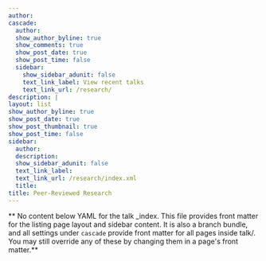 ```yaml
---
author: 
cascade:
  author: 
  show_author_byline: true
  show_comments: true
  show_post_date: true
  show_post_time: false
  sidebar:
    show_sidebar_adunit: false
    text_link_label: View recent talks
    text_link_url: /research/
description: |
layout: list
show_author_byline: true
show_post_date: true
show_post_thumbnail: true
show_post_time: false
sidebar:
  author: 
  description: 
  show_sidebar_adunit: false
  text_link_label: 
  text_link_url: /research/index.xml
  title: 
title: Peer-Reviewed Research
---
```


** No content below YAML for the talk _index. This file provides front matter for the listing page layout and sidebar content. It is also a branch bundle, and all settings under `cascade` provide front matter for all pages inside talk/. You may still override any of these by changing them in a page's front matter.**
